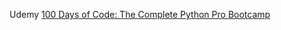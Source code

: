 Udemy [100 Days of Code: The Complete Python Pro Bootcamp](https://www.udemy.com/course/100-days-of-code/)
